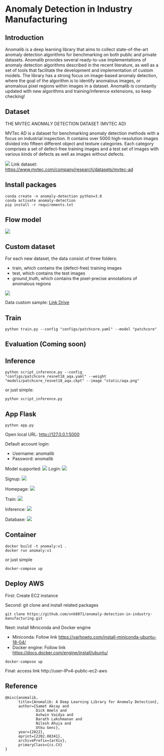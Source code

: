 # Anomaly Detection in Industry Manufacturing

## Introduction

Anomalib is a deep learning library that aims to collect state-of-the-art anomaly detection algorithms for benchmarking on both public and private datasets. Anomalib provides several ready-to-use implementations of anomaly detection algorithms described in the recent literature, as well as a set of tools that facilitate the development and implementation of custom models. The library has a strong focus on image-based anomaly detection, where the goal of the algorithm is to identify anomalous images, or anomalous pixel regions within images in a dataset. Anomalib is constantly updated with new algorithms and training/inference extensions, so keep checking!

## Dataset
THE MVTEC ANOMALY DETECTION DATASET (MVTEC AD)

MVTec AD is a dataset for benchmarking anomaly detection methods with a focus on industrial inspection. It contains over 5000 high-resolution images divided into fifteen different object and texture categories. Each category comprises a set of defect-free training images and a test set of images with various kinds of defects as well as images without defects.

<img src='static/mvtec_dataset.jpg'>
Link dataset: <u>https://www.mvtec.com/company/research/datasets/mvtec-ad</u>

## Install packages
```
conda create -n anomaly-detection python=3.8
conda activate anomaly-detection
pip install -r requirements.txt
```
## Flow model
<img src='static/flow-app.jpg'>

## Custom dataset
For each new dataset, the data consist of three folders:
- train, which contains the (defect-free) training images
- test, which contains the test images
- ground_truth, which contains the pixel-precise annotations of anomalous regions
<img src='static/data_structure.jpg'>

Data custom sample: <a
            href="https://drive.google.com/drive/folders/1mUhEG-eHZetGabc9tC8YhvI8KIAu7AAn?usp=share_link">Link
            Drive</a>
## Train
```
python train.py --config "configs/patchcore.yaml" --model "patchcore"
```

## Evaluation (Coming soon)
## Inference
```
python script_inference.py --config "configs/patchcore_resnet18_aqa.yaml" --weight "models/patchcore_resnet18_aqa.ckpt" --image "static/aqa.png"
```
or just simple:
```
python script_inference.py
```
## App Flask
```
python app.py
```
Open local URL: http://127.0.0.1:5000

Default account login:
- Username: anomalib
- Password: anomalib

Model supported:
<img src='static/models_supported.jpg'>
Login:
<img src='static/login_app.jpg'>

Signup:
<img src='static/signup_app.jpg'>

Homepage:
<img src='static/home_app.jpg'>

Train:
<img src='static/train_app.jpg'>

Inference:
<img src='static/inference_app.jpg'>

Database:
<img src='static/database_app.jpg'>

## Container
```
docker build -t anomaly:v1 .
docker run anomaly:v1
```

or just simple

```
docker-compose up
```
## Deploy AWS
First: Create EC2 instance 

Second: git clone and install related packages
```
git clone https://github.com/vnk8071/anomaly-detection-in-industry-manufacturing.git
```
Next: install Miniconda and Docker engine

- Miniconda: Follow link https://varhowto.com/install-miniconda-ubuntu-18-04/
- Docker engine: Follow link https://docs.docker.com/engine/install/ubuntu/

```
docker-compose up
```

Final: access link http://user-IPv4-public-ec2-aws

## Reference
```
@misc{anomalib,
      title={Anomalib: A Deep Learning Library for Anomaly Detection},
      author={Samet Akcay and
              Dick Ameln and
              Ashwin Vaidya and
              Barath Lakshmanan and
              Nilesh Ahuja and
              Utku Genc},
      year={2022},
      eprint={2202.08341},
      archivePrefix={arXiv},
      primaryClass={cs.CV}
}
```